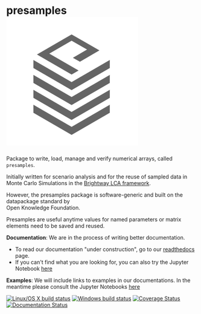 # presamples ![](presamples_logo.png) 

 Package to write, load, manage and verify numerical arrays, called `presamples`.
 
 Initially written for scenario analysis and for the reuse of sampled data in Monte Carlo Simulations
 in the [Brightway LCA framework](https://brightwaylca.org/).
 
 However, the presamples package is software-generic and built on the datapackage	standard	by	
 Open	Knowledge	Foundation. 
 
 Presamples are useful anytime values for named parameters or matrix elements need to be saved and reused.
 
 **Documentation**: We are in the process of writing better documentation.  
 - To read our documentation "under construction", go to our [readthedocs](https://presamples.readthedocs.io/en/latest/?badge=latest) page. 
 - If you can't find what you are looking for, you can also try the Jupyter Notebook [here](https://github.com/PascalLesage/presamples/blob/master/docs/presamples%20docs%20and%20examples.ipynb)
 
 **Examples**: We will include links to examples in our documentations. In the meantime please consult the Jupyter Notebooks [here](https://github.com/PascalLesage/presamples/tree/master/docs/examples)
 

[![Linux/OS X build status](https://travis-ci.org/PascalLesage/presamples.svg?branch=master)](https://travis-ci.org/PascalLesage/presamples) 
[![Windows build status](https://ci.appveyor.com/api/projects/status/pb519kt7kbs188oi/branch/master?svg=true)](https://ci.appveyor.com/project/PascalLesage/presamples/branch/master)
[![Coverage Status](https://coveralls.io/repos/github/PascalLesage/presamples/badge.svg?branch=master)](https://coveralls.io/github/PascalLesage/presamples?branch=master)
[![Documentation Status](https://readthedocs.org/projects/presamples/badge/?version=latest)](https://presamples.readthedocs.io/en/latest/?badge=latest)
